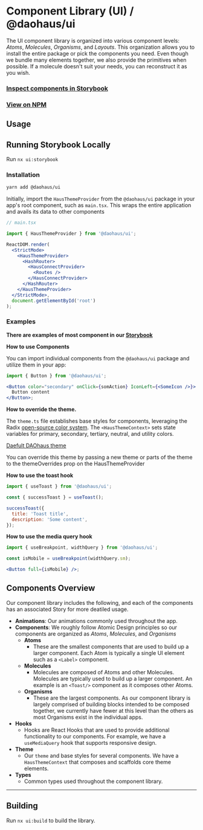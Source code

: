 # Component Library (UI) / @daohaus/ui

The UI component library is organized into various component levels: _Atoms_, _Molecules_, _Organisms_, and _Layouts_. This organization allows you to install the entire package or pick the components you need. Even though we bundle many elements together, we also provide the primitives when possible. If a molecule doesn't suit your needs, you can reconstruct it as you wish.

### [Inspect components in Storybook](https://storybook.daohaus.fun/?path=/story/atoms-avatar--small-avatar)

### [View on NPM](https://www.npmjs.com/package/@daohaus/ui)

## Usage

## Running Storybook Locally

Run `nx ui:storybook`

### Installation

```bash
yarn add @daohaus/ui
```

Initially, import the `HausThemeProvider` from the `@daohaus/ui` package in your app's root component, such as `main.tsx`. This wraps the entire application and avails its data to other components

```jsx
// main.tsx

import { HausThemeProvider } from '@daohaus/ui';

ReactDOM.render(
  <StrictMode>
    <HausThemeProvider>
      <HashRouter>
        <HausConnectProvider>
          <Routes />
        </HausConnectProvider>
      </HashRouter>
    </HausThemeProvider>
  </StrictMode>,
  document.getElementById('root')
);
```

### Examples

**There are examples of most component in our [Storybook](https://storybook.daohaus.fun/)**

**How to use Components**

You can import individual components from the `@daohaus/ui` package and utilize them in your app:

```jsx
import { Button } from '@daohaus/ui';

<Button color="secondary" onClick={somAction} IconLeft={<SomeIcon />}>
  Button content
</Button>;
```

**How to override the theme.**

The `theme.ts` file establishes base styles for components, leveraging the Radix [open-source color system](https://www.radix-ui.com/colors). The `<HausThemeContext>` sets state variables for primary, secondary, tertiary, neutral, and utility colors.

[Daefult DAOhaus theme](https://github.com/HausDAO/monorepo/blob/develop/libs/ui/src/theme/theme.ts#L54)

You can override this theme by passing a new theme or parts of the theme to the themeOverrides prop on the HausThemeProvider

**How to use the toast hook**

```jsx
import { useToast } from '@daohaus/ui';

const { successToast } = useToast();

successToast({
  title: 'Toast title',
  description: 'Some content',
});
```

**How to use the media query hook**

```jsx
import { useBreakpoint, widthQuery } from '@daohaus/ui';

const isMobile = useBreakpoint(widthQuery.sm);

<Button full={isMobile} />;
```

## Components Overview

Our component library includes the following, and each of the components has an associated Story for more deatiled usage.

- **Animations**: Our animations commonly used throughout the app.
- **Components**: We roughly follow Atomic Design principles so our components are organized as _Atoms_, _Molecules_, and _Organisms_
  - **Atoms**
    - These are the smallest components that are used to build up a larger component. Each Atom is typically a single UI element such as a `<Label>` component.
  - **Molecules**
    - Molecules are composed of Atoms and other Molecules. Molecules are typically used to build up a larger component. An example is an `<Toast/>` component as it composes other Atoms.
  - **Organisms**
    - These are the largest components. As our component library is largely comprised of building blocks intended to be composed together, we currently have fewer at this level than the others as most Organisms exist in the individual apps.
- **Hooks**
  - Hooks are React Hooks that are used to provide additional functionality to our components. For example, we have a `useMediaQuery` hook that supports responsive design.
- **Theme**
  - Our `theme` and base styles for several components. We have a `HausThemeContext` that composes and scaffolds core theme elements.
- **Types**
  - Common types used throughout the component library.

---

## Building

Run `nx ui:build` to build the library.
